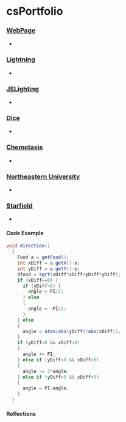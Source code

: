 # csPortfolio

### [WebPage](https://votoa.github.io/VotoTestWebPage/Testpage.html)
*
### [Lightning](https://votoa.github.io/lightning2/)
*
### [JSLighting](https://votoa.github.io/lightning2/LightningP5/index.html)
*
### [Dice](https://votoa.github.io/dice3/)
*
### [Chemotaxis](https://votoa.github.io/chemotaxis4/)
*
### [Northeastern University](https://docs.google.com/presentation/d/e/2PACX-1vRSWhHeVxREhqrWZYRBTPLhoSAa4oWYVoTR_yrK4-zmqprpj5gXilt8YTGcdqJFN1u6k2PypLda1qIM/pub?start=true&loop=true&delayms=15000)
*
### [Starfield](https://votoa.github.io/starfield5)
*

#### Code Example
```Java
void direction()
  {
    Food a = getFood();
    int xDiff = a.getX()-x;
    int yDiff = a.getY()-y;
    dfood = sqrt(xDiff*xDiff+yDiff*yDiff);
    if (xDiff==0) {
      if (yDiff>0) {
        angle = PI/2;
      } else
      {
        angle = -PI/2;
      }
    } else
    {
      angle = atan(abs(yDiff)/abs(xDiff));
    }
    if (yDiff<0 && xDiff<0)
    {
      angle += PI;
    } else if (yDiff<0 && xDiff>0)
    {
      angle -= 2*angle;
    } else if (yDiff>0 && xDiff<0)
    {
      angle = PI-angle;
    }
  }
```

#### Reflections
